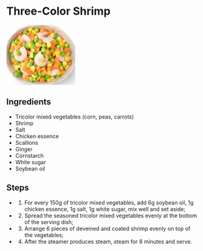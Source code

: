 # Three-Color Shrimp

![Three-Color Shrimp](../../images/%E4%B8%89%E8%89%B2%E8%99%BE%E4%BB%81.jpg)


## Ingredients
- Tricolor mixed vegetables (corn, peas, carrots)
- Shrimp
- Salt
- Chicken essence
- Scallions
- Ginger
- Cornstarch
- White sugar
- Soybean oil

## Steps
- 1. For every 150g of tricolor mixed vegetables, add 6g soybean oil, 1g chicken essence, 1g salt, 1g white sugar, mix well and set aside;
- 2. Spread the seasoned tricolor mixed vegetables evenly at the bottom of the serving dish;
- 3. Arrange 6 pieces of deveined and coated shrimp evenly on top of the vegetables;
- 4. After the steamer produces steam, steam for 8 minutes and serve.